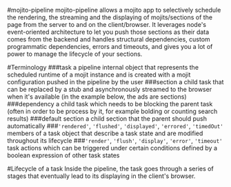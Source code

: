 #mojito-pipeline
mojito-pipeline allows a mojito app to selectively schedule the rendering, the streaming and the displaying of mojits/sections of the page from the server to and on the client/browser. It leverages node's event-oriented architecture to let you push those sections as their data comes from the backend and handles structural dependencies, custom programmatic dependencies, errors and timeouts, and gives you a lot of power to manage the lifecycle of your sections.

#Terminology
###task
a pipeline internal object that represents the scheduled runtime of a mojit instance and is created with a mojit configuration pushed in the pipeline by the user
###section
a child task that can be replaced by a stub and asynchronously streamed to the browser when it's available (in the example below, the ads are sections)
###dependency
a child task which needs to be blocking the parent task (often in order to be process by it, for example bolding or counting search results)
###default section
a child section that the parent should push automatically
###`'rendered'`, `'flushed'`, `'displayed'`, `'errored'`, `'timedOut'`
members of a task object that describe a task state and are modified throughout its lifecycle
###`'render'`, `'flush'`, `'display'`, `'error'`, `'timeout'`
task actions which can be triggered under certain conditions defined by a boolean expression of other task states

#Lifecycle of a task
Inside the pipeline, the task goes through a series of stages that eventually lead to its displaying in the client's browser. 
